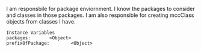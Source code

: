 I am responsbile for package enviornment.
I know the packages to consider and classes in those packages. I am also responsible for creating mccClass objects from classes I have.

    Instance Variables
	packages:		<Object>
	prefixOfPackage:		<Object>